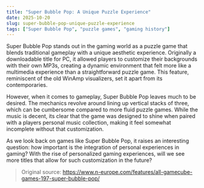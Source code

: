 ```yaml
---
title: "Super Bubble Pop: A Unique Puzzle Experience"
date: 2025-10-20
slug: super-bubble-pop-unique-puzzle-experience
tags: ["Super Bubble Pop", "puzzle games", "gaming history"]
---
```

Super Bubble Pop stands out in the gaming world as a puzzle game that blends traditional gameplay with a unique aesthetic experience. Originally a downloadable title for PC, it allowed players to customize their backgrounds with their own MP3s, creating a dynamic environment that felt more like a multimedia experience than a straightforward puzzle game. This feature, reminiscent of the old WinAmp visualizers, set it apart from its contemporaries.

However, when it comes to gameplay, Super Bubble Pop leaves much to be desired. The mechanics revolve around lining up vertical stacks of three, which can be cumbersome compared to more fluid puzzle games. While the music is decent, its clear that the game was designed to shine when paired with a players personal music collection, making it feel somewhat incomplete without that customization. 

As we look back on games like Super Bubble Pop, it raises an interesting question: how important is the integration of personal experiences in gaming? With the rise of personalized gaming experiences, will we see more titles that allow for such customization in the future?
> Original source: https://www.n-europe.com/features/all-gamecube-games-197-super-bubble-pop/